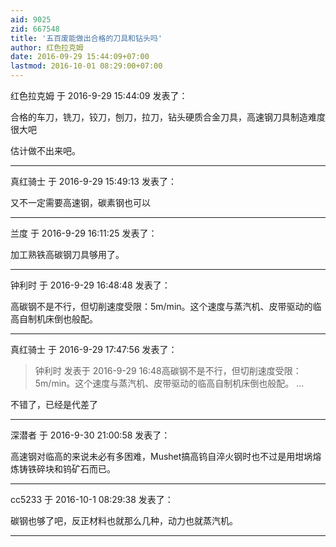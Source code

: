 ```yaml
---
aid: 9025
zid: 667548
title: '五百废能做出合格的刀具和钻头吗'
author: 红色拉克姆
date: 2016-09-29 15:44:09+07:00
lastmod: 2016-10-01 08:29:00+07:00
---
```


红色拉克姆 于 2016-9-29 15:44:09 发表了：

合格的车刀，铣刀，铰刀，刨刀，拉刀，钻头硬质合金刀具，高速钢刀具制造难度很大吧

估计做不出来吧。

---------

真红骑士 于 2016-9-29 15:49:13 发表了：

又不一定需要高速钢，碳素钢也可以

---------

兰度 于 2016-9-29 16:11:25 发表了：

加工熟铁高碳钢刀具够用了。

---------

钟利时 于 2016-9-29 16:48:48 发表了：

高碳钢不是不行，但切削速度受限：5m/min。这个速度与蒸汽机、皮带驱动的临高自制机床倒也般配。

---------

真红骑士 于 2016-9-29 17:47:56 发表了：

> 钟利时 发表于 2016-9-29 16:48高碳钢不是不行，但切削速度受限：5m/min。这个速度与蒸汽机、皮带驱动的临高自制机床倒也般配。 ...



不错了，已经是代差了

---------

深潜者 于 2016-9-30 21:00:58 发表了：

高速钢对临高的来说未必有多困难，Mushet搞高钨自淬火钢时也不过是用坩埚熔炼铸铁碎块和钨矿石而已。

---------

cc5233 于 2016-10-1 08:29:38 发表了：

碳钢也够了吧，反正材料也就那么几种，动力也就蒸汽机。

---------

